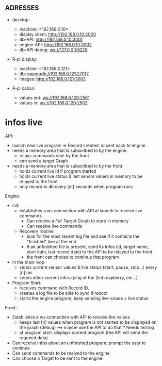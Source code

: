 ## ADRESSES

* desktop:
  * machine:        <192.168.0.10>
  * display client: <http://192.168.0.10:3000>
  * db-API:         <http://192.168.0.10:3001>
  * engine-API:     <http://192.168.0.10:3002>
  * db-API debug:   <ws://127.0.0.1:9229>

* R-pi display:
  * machine:        <192.168.0.121>
  * db:             <mongodb://192.168.0.121:27017>
  * images:         <http://192.168.0.121:3003>

* R-pi calcul:
  * values out:     <ws://192.168.0.120:2501>
  * values in:      <ws://192.168.0.120:2502>


# infos live

API:
* launch new live program => Record created: id sent back to engine
* needs a memory area that is subscribed to by the engine:
  * relays commands sent by the front
  * can send a target Graph
* needs a memory area that is subscribed to by the front:
  * holds current live id if program started 
  * holds current live status & last sensor values in memory to be relayed to the front
  * only record to db every [m] seconds when program runs


Engine:
* init: 
  * establishes a ws connection with API at launch to receive live commands
    * Can receive a Full Target Graph to store in memory
    * Can receive live commands
  * Recovery routine:
    * look for the most recent log file and see if it contains the "finished" line at the end
    * if an unfinished file is present, send its infos (id, target name, start date, last record date) to the API to be relayed to the front
    * the front can choose to continue that program
* In the main loop:
  * sends current sensor values & live status (start, pause, stop...) every [n] ms 
  * sends other current infos (ping of the 2nd raspberry, etc...)
* Program Start:
  * receives command with Record ID, 
  * creates a log file to be able to sync if reboot
  * starts the engine program, keep sending live values + live status


Front:
* Establishes a ws connection with API to receive live values
  * keeps last [n] values when program is not started to be displayed on the graph (debug) ==> maybe use the API to do that ? Needs testing
  * at program start, displays current program (the API will send the required data)
* Can receive infos about an unfinished program, prompt the user to continue
* Can send commands to be realyed to the engine
* Can choose a Target to be sent to the engine